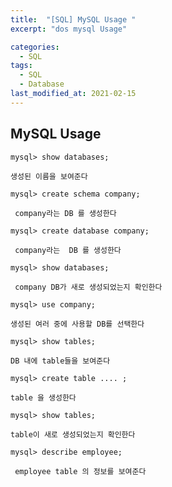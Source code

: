 ```yaml
---
title:  "[SQL] MySQL Usage "
excerpt: "dos mysql Usage"

categories:
  - SQL
tags:
  - SQL
  - Database
last_modified_at: 2021-02-15
---
```


## MySQL Usage



```
mysql> show databases; 

생성된 이름을 보여준다
```





```
mysql> create schema company; 

 company라는 DB 를 생성한다 
```





```
mysql> create database company;

 company라는  DB 를 생성한다
```







```
mysql> show databases; 

 company DB가 새로 생성되었는지 확인한다
```







```
mysql> use company; 

생성된 여러 중에 사용할 DB를 선택한다
```







```
mysql> show tables; 

DB 내에 table들을 보여준다
```







```
mysql> create table .... ; 

table 을 생성한다
```







```
mysql> show tables; 

table이 새로 생성되었는지 확인한다
```







```
mysql> describe employee; 

 employee table 의 정보를 보여준다
```



